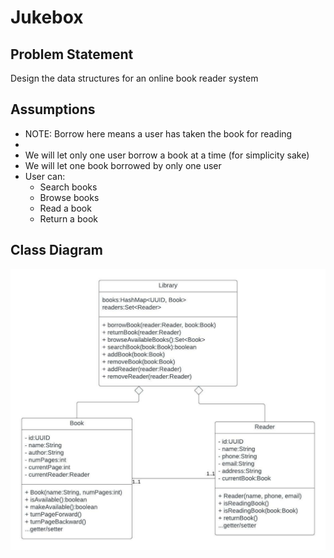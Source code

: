 # Jukebox

## Problem Statement
Design the data structures for an online book reader system

## Assumptions
* NOTE: Borrow here means a user has taken the book for reading
*
* We will let only one user borrow a book at a time (for simplicity sake)
* We will let one book borrowed by only one user
* User can:
  * Search books
  * Browse books
  * Read a book
  * Return a book

## Class Diagram
![Online Book Reader - Class Diagram](../../class-diagrams/Online%20Book%20Reader%20-%20Class%20Diagram.jpeg)